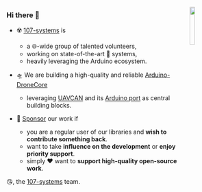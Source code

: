 <a href="https://107-systems.org/"><img align="right" src="https://raw.githubusercontent.com/107-systems/.github/main/logo/107-systems.png" width="15%"></a>
### Hi there :wave:

* :radioactive:	[107-systems](https://107-systems.org/) is
  * a :globe_with_meridians:-wide group of talented volunteers,
  * working on state-of-the-art :robot: systems,
  * heavily leveraging the Arduino ecosystem.

* :flying_saucer:	 We are building a high-quality and reliable [Arduino-DroneCore](https://github.com/107-systems/107-Arduino-DroneCore)
  * leveraging [UAVCAN](https://uavcan.org/) and its [Arduino port](https://github.com/107-systems/107-Arduino-UAVCAN) as central building blocks.

* :sparkling_heart: [Sponsor](https://github.com/sponsors/107-systems) our work if
  * you are a regular user of our libraries and **wish to contribute something back**.
  * want to take **influence on the development** or **enjoy priority support**.
  * simply :heart: want to **support high-quality open-source work**.

:kissing_heart:, the [107-systems](https://107-systems.org/) team.
